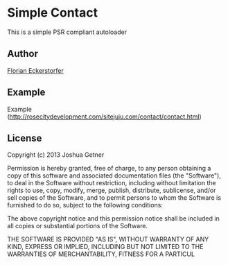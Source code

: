 # Simple Contact

This is a simple PSR compliant autoloader


## Author

[Florian Eckerstorfer](http://florianeckerstorfer.com)


## Example

Example (http://rosecitydevelopment.com/sitejuju.com/contact/contact.html)

## License

Copyright (c) 2013 Joshua Getner

Permission is hereby granted, free of charge, to any person obtaining a copy of this software and associated documentation files (the "Software"), to deal in the Software without restriction, including without limitation the rights to use, copy, modify, merge, publish, distribute, sublicense, and/or sell copies of the Software, and to permit persons to whom the Software is furnished to do so, subject to the following conditions:

The above copyright notice and this permission notice shall be included in all copies or substantial portions of the Software.

THE SOFTWARE IS PROVIDED "AS IS", WITHOUT WARRANTY OF ANY KIND, EXPRESS OR IMPLIED, INCLUDING BUT NOT LIMITED TO THE WARRANTIES OF MERCHANTABILITY, FITNESS FOR A PARTICUL